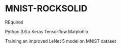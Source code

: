 # MNIST-ROCKSOLID

REquired

Python 3.6.x
Keras
Tensorflow
Matplotlib

Training an improved LeNet 5 model on MNIST dataset
